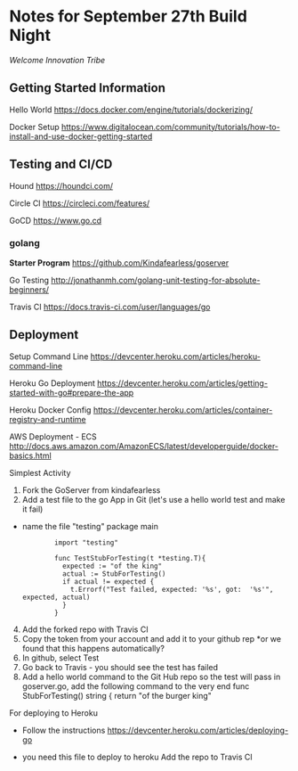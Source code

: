 # Notes for September 27th Build Night
_Welcome Innovation Tribe_

## Getting Started Information
Hello World
https://docs.docker.com/engine/tutorials/dockerizing/

Docker Setup
https://www.digitalocean.com/community/tutorials/how-to-install-and-use-docker-getting-started

## Testing and CI/CD

Hound
https://houndci.com/

Circle CI
https://circleci.com/features/

GoCD
https://www.go.cd

### golang
**Starter Program**
https://github.com/Kindafearless/goserver

Go Testing
http://jonathanmh.com/golang-unit-testing-for-absolute-beginners/

Travis CI
https://docs.travis-ci.com/user/languages/go

## Deployment
Setup Command Line
https://devcenter.heroku.com/articles/heroku-command-line

Heroku Go Deployment
https://devcenter.heroku.com/articles/getting-started-with-go#prepare-the-app

Heroku Docker Config
https://devcenter.heroku.com/articles/container-registry-and-runtime

AWS Deployment - ECS
http://docs.aws.amazon.com/AmazonECS/latest/developerguide/docker-basics.html

Simplest Activity

1. Fork the GoServer from kindafearless
2. Add a test file to the go App in Git (let's use a hello world test and make it fail)
- name the file "testing"
               package main

              import "testing"

              func TestStubForTesting(t *testing.T){
                expected := "of the king"
                actual := StubForTesting()
                if actual != expected {
                  t.Errorf("Test failed, expected: '%s', got:  '%s'", expected, actual)
                }
              }
4. Add the forked repo with Travis CI
5. Copy the token from your account and add it to your github rep *or we found that this happens automatically?
6. In github, select Test 
7. Go back to Travis - you should see the test has failed
8. Add a hello world command to the Git Hub repo so the test will pass
  in goserver.go, add the following command to the very end 
    func StubForTesting() string {
    return "of the burger king"

For deploying to Heroku
- Follow the instructions https://devcenter.heroku.com/articles/deploying-go
* you need this file to deploy to heroku
Add the repo to Travis CI

